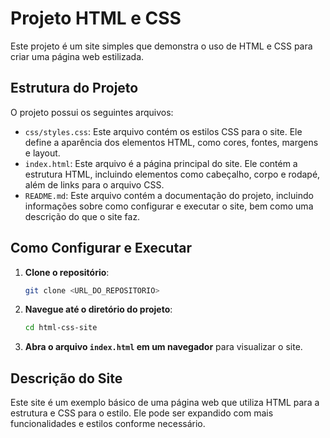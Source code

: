 # Projeto HTML e CSS

Este projeto é um site simples que demonstra o uso de HTML e CSS para criar uma página web estilizada.

## Estrutura do Projeto

O projeto possui os seguintes arquivos:

- `css/styles.css`: Este arquivo contém os estilos CSS para o site. Ele define a aparência dos elementos HTML, como cores, fontes, margens e layout.
- `index.html`: Este arquivo é a página principal do site. Ele contém a estrutura HTML, incluindo elementos como cabeçalho, corpo e rodapé, além de links para o arquivo CSS.
- `README.md`: Este arquivo contém a documentação do projeto, incluindo informações sobre como configurar e executar o site, bem como uma descrição do que o site faz.

## Como Configurar e Executar

1. **Clone o repositório**: 
   ```bash
   git clone <URL_DO_REPOSITORIO>
   ```

2. **Navegue até o diretório do projeto**:
   ```bash
   cd html-css-site
   ```

3. **Abra o arquivo `index.html` em um navegador** para visualizar o site.

## Descrição do Site

Este site é um exemplo básico de uma página web que utiliza HTML para a estrutura e CSS para o estilo. Ele pode ser expandido com mais funcionalidades e estilos conforme necessário.